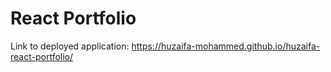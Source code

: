 # React Portfolio
Link  to deployed application: https://huzaifa-mohammed.github.io/huzaifa-react-portfolio/

